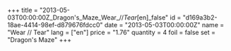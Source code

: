 +++
title = "2013-05-03T00:00:00Z_Dragon's_Maze_Wear_//_Tear_[en]_false"
id = "d169a3b2-18ae-4414-98ef-d879676fdcc0"
date = "2013-05-03T00:00:00Z"
name = "Wear // Tear"
lang = ["en"]
price = "1.76"
quantity = 4
foil = false
set = "Dragon's Maze"
+++
